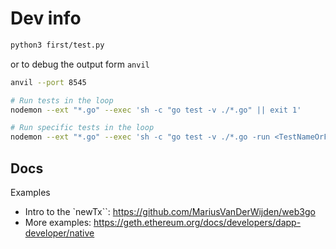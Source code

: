 # Dev info

```bash
python3 first/test.py
```

or to debug the output form `anvil`

```bash
anvil --port 8545

# Run tests in the loop
nodemon --ext "*.go" --exec 'sh -c "go test -v ./*.go" || exit 1'

# Run specific tests in the loop
nodemon --ext "*.go" --exec 'sh -c "go test -v ./*.go -run <TestNameOrFilter>" || exit 1'
```

## Docs

Examples

- Intro to the `newTx``: https://github.com/MariusVanDerWijden/web3go
- More examples: https://geth.ethereum.org/docs/developers/dapp-developer/native